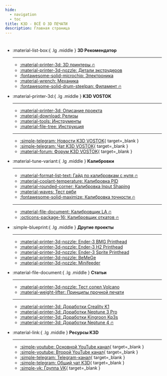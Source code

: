 ```yaml
---
hide:
  - navigation
  - toc
title: K3D - ВСË О 3D ПЕЧАТИ
description: Главная страница
---
```


# 

<div class="grid cards" markdown>

- :material-list-box:{ .lg .middle } __3D Рекомендатор__

    ---

    - [:material-printer-3d: 3D принтеры :fire:](./part-navi/printers.md)
    - [:material-printer-3d-nozzle: Детали экструдеров](./part-navi/extruder.md)
    - [:fontawesome-solid-microchip: Электроника](./part-navi/electronics.md)
    - [:material-wrench: Механика](./part-navi/mechanics.md)
    - [:fontawesome-solid-drum-steelpan: Филамент :fire:](./part-navi/filament.md)

- :material-printer-3d:{ .lg .middle } __K3D VOSTOK__

    ---

    - [:material-printer-3d: Описание проекта](./vostok/index.md)
    - [:material-download: Релизы](./vostok/releases.md)
    - [:material-tools: Инструменты](./vostok/tools.md)
    - [:material-file-tree: Инструкция](./vostok/guide_index.md)

    ---

    - [:simple-telegram: Новости K3D VOSTOK](https://t.me/vostok3dp){ target=_blank }
    - [:simple-telegram: Чат K3D VOSTOK](https://t.me/k3d_vostok){ target=_blank }
    - [:material-forum: Форум K3D VOSTOK](https://forum.k3d.tech){ target=_blank }

- :material-tune-variant:{ .lg .middle } __Калибровки__

    ---

    - [:material-format-list-text: Гайд по калибровкам с нуля :fire:](./calibrations/index.md)
    - [:material-coolant-temperature: Калибровка PID](./calibrations/pid.md)
    - [:material-rounded-corner: Калибровка Input Shaping](./calibrations/manual_is_calibration.md)
    - [:material-waves: Тест ряби](./calibrations/vfa.md)
    - [:fontawesome-solid-maximize: Калибровка точности :fire:](./calibrations/accuracy/index.md)

    ---

    - [:material-file-document: Калибровщик LA :fire:](./calibrations/la/calibrator.md)
    - [:octicons-package-16: Калибровщик откатов :fire:](./calibrations/retractions/calibrator.md)

- :simple-blueprint:{ .lg .middle } __Другие проекты__

    ---

    - [:material-printer-3d-nozzle: Ender-3 BMG Printhead](./ebp/index.md)
    - [:material-printer-3d-nozzle: Ender-3 H2 Printhead](./ehp/index.md)
    - [:material-printer-3d-nozzle: Ender-3 Sprite Printhead](./esp/index.md)
    - [:material-printer-3d-nozzle: BeMeGe](./bemege/index.md)
    - [:material-printer-3d-nozzle: Minifeeder](./minifeeder/index.md)

- :material-file-document:{ .lg .middle } __Статьи__

    ---

    - [:material-printer-3d-nozzle: Тест сопел Volcano](./articles/nozzle_test_2024.md)
    - [:material-weight-lifter: Принципы прочной печати](./articles/print_strong.md)
    
    ---

    - [:material-printer-3d: Доработки Creality K1](./printers/k1.md)
    - [:material-printer-3d: Доработки Neptune 3 Pro](./printers/neptune3pro.md)
    - [:material-printer-3d: Доработки Kingroon Kp3s](./printers/kp3s.md)
    - [:material-printer-3d: Доработки Neptune 4 :fire:](./printers/neptune4.md)

- :material-link:{ .lg .middle } __Ресурсы K3D__

    ---

    - [:simple-youtube: Основной YouTube канал](https://www.youtube.com/@SorkinDmitry/videos){ target=_blank }
    - [:simple-youtube: Второй YouTube канал](https://www.youtube.com/@dmitrysorkinlive/videos){ target=_blank }
    - [:simple-telegram: Telegram-канал](https://t.me/dsorkin){ target=_blank }
    - [:simple-telegram: Общий чат K3D](https://t.me/K_3_D){ target=_blank }
    - [:simple-vk: Группа VK](https://vk.com/dmitrysorkin){ target=_blank }

</div>